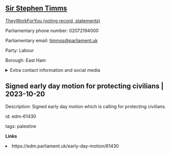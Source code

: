 ## <a href="https://members.parliament.uk/member/163/contact">Sir Stephen Timms</a>

<a href="https://www.theyworkforyou.com/mp/10596/stephen_timms/east_ham">TheyWorkForYou (voting record, statements)</a> 

Parliamentary phone number: 02072194000 

Parliamentary email: timmss@parliament.uk 

Party: Labour 

Borough: East Ham 

<details><summary>Extra contact information and social media</summary> 
<li>Website: http://www.stephentimms.org.uk</li>
<li>Twitter: https://twitter.com/stephenctimms</li>
<li>Constituency office phone number:</li>
<li>Constituency office email:</li>
<li>Facebook:</li>
<li>Instagram:</li>
<li>Youtube:</li>
<li>Linkedin:</li>
<li>Government department phone number:</li>
<li>Government department email:</li>
<li>Threads:</li>
<li>Party office phone number:</li>
<li>Party office email:</li>
<li>Tiktok:</li>
</details>

## Signed early day motion for protecting civilians | 2023-10-20

Description: Signed early day motion which is calling for protecting civilians. 
 
id: edm-61430 

tags: palestine 

**Links** 
 <li>https://edm.parliament.uk/early-day-motion/61430</li>
